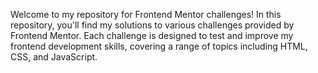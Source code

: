 Welcome to my repository for Frontend Mentor challenges! In this repository, you'll find my solutions to various challenges provided by Frontend Mentor. Each challenge is designed to test and improve my frontend development skills, covering a range of topics including HTML, CSS, and JavaScript.
